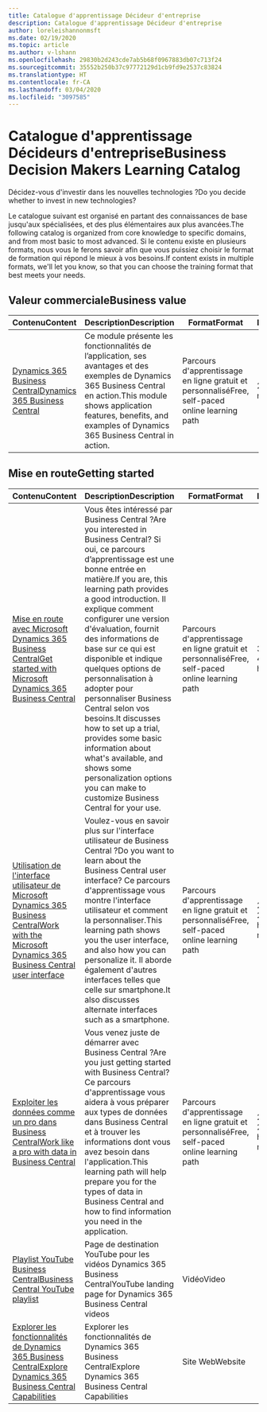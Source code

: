 ```yaml
---
title: Catalogue d'apprentissage Décideur d'entreprise
description: Catalogue d'apprentissage Décideur d'entreprise
author: loreleishannonmsft
ms.date: 02/19/2020
ms.topic: article
ms.author: v-lshann
ms.openlocfilehash: 29830b2d243cde7ab5b68f0967883db07c713f24
ms.sourcegitcommit: 35552b250b37c97772129d1cb9fd9e2537c83824
ms.translationtype: HT
ms.contentlocale: fr-CA
ms.lasthandoff: 03/04/2020
ms.locfileid: "3097585"
---
```

# <a name="business-decision-makers-learning-catalog"></a><span data-ttu-id="9edef-103">Catalogue d'apprentissage Décideurs d'entreprise</span><span class="sxs-lookup"><span data-stu-id="9edef-103">Business Decision Makers Learning Catalog</span></span>

<span data-ttu-id="9edef-104">Décidez-vous d'investir dans les nouvelles technologies ?</span><span class="sxs-lookup"><span data-stu-id="9edef-104">Do you decide whether to invest in new technologies?</span></span>

<span data-ttu-id="9edef-105">Le catalogue suivant est organisé en partant des connaissances de base jusqu'aux spécialisées, et des plus élémentaires aux plus avancées.</span><span class="sxs-lookup"><span data-stu-id="9edef-105">The following catalog is organized from core knowledge to specific domains, and from most basic to most advanced.</span></span> <span data-ttu-id="9edef-106">Si le contenu existe en plusieurs formats, nous vous le ferons savoir afin que vous puissiez choisir le format de formation qui répond le mieux à vos besoins.</span><span class="sxs-lookup"><span data-stu-id="9edef-106">If content exists in multiple formats, we'll let you know, so that you can choose the training format that best meets your needs.</span></span>  

## <span data-ttu-id="9edef-107">Valeur commerciale<a name="busvalue"></a></span><span class="sxs-lookup"><span data-stu-id="9edef-107">Business value<a name="busvalue"></a></span></span>

| <span data-ttu-id="9edef-108">Contenu</span><span class="sxs-lookup"><span data-stu-id="9edef-108">Content</span></span>                                                                 | <span data-ttu-id="9edef-109">Description</span><span class="sxs-lookup"><span data-stu-id="9edef-109">Description</span></span>                                                                                                | <span data-ttu-id="9edef-110">Format</span><span class="sxs-lookup"><span data-stu-id="9edef-110">Format</span></span>                                | <span data-ttu-id="9edef-111">Longueur</span><span class="sxs-lookup"><span data-stu-id="9edef-111">Length</span></span>     |
|----------------------------------------------------------------------------------------------------------------|------------------------------------------------------------------------------------------------------------|---------------------------------------|------------|
| [<span data-ttu-id="9edef-112">Dynamics 365 Business Central</span><span class="sxs-lookup"><span data-stu-id="9edef-112">Dynamics 365 Business Central</span></span>](https://docs.microsoft.com/learn/modules/dynamics-365-business-central/) | <span data-ttu-id="9edef-113">Ce module présente les fonctionnalités de l’application, ses avantages et des exemples de Dynamics 365 Business Central en action.</span><span class="sxs-lookup"><span data-stu-id="9edef-113">This module shows application features, benefits, and examples of Dynamics 365 Business Central in action.</span></span> | <span data-ttu-id="9edef-114">Parcours d'apprentissage en ligne gratuit et personnalisé</span><span class="sxs-lookup"><span data-stu-id="9edef-114">Free, self-paced online learning path</span></span> | <span data-ttu-id="9edef-115">24 minutes</span><span class="sxs-lookup"><span data-stu-id="9edef-115">24 minutes</span></span> |

## <span data-ttu-id="9edef-116">Mise en route<a name="get-started"></a></span><span class="sxs-lookup"><span data-stu-id="9edef-116">Getting started<a name="get-started"></a></span></span>

| <span data-ttu-id="9edef-117">Contenu</span><span class="sxs-lookup"><span data-stu-id="9edef-117">Content</span></span>                                                                                                                             | <span data-ttu-id="9edef-118">Description</span><span class="sxs-lookup"><span data-stu-id="9edef-118">Description</span></span>                                                                                                                                                                                                                                                                                      | <span data-ttu-id="9edef-119">Format</span><span class="sxs-lookup"><span data-stu-id="9edef-119">Format</span></span>                                | <span data-ttu-id="9edef-120">Longueur</span><span class="sxs-lookup"><span data-stu-id="9edef-120">Length</span></span>             |
|------------------------------------------------------------------------------------------------------------------------------------------------------------------------------|--------------------------------------------------------------------------------------------------------------------------------------------------------------------------------------------------------------------------------------------------------------------------------------------------|---------------------------------------|--------------------|
| [<span data-ttu-id="9edef-121">Mise en route avec Microsoft Dynamics 365 Business Central</span><span class="sxs-lookup"><span data-stu-id="9edef-121">Get started with Microsoft Dynamics 365 Business Central</span></span>](https://docs.microsoft.com/learn/paths/get-started-dynamics-365-business-central/)                          | <span data-ttu-id="9edef-122">Vous êtes intéressé par Business Central ?</span><span class="sxs-lookup"><span data-stu-id="9edef-122">Are you interested in Business Central?</span></span> <span data-ttu-id="9edef-123">Si oui, ce parcours d’apprentissage est une bonne entrée en matière.</span><span class="sxs-lookup"><span data-stu-id="9edef-123">If you are, this learning path provides a good introduction.</span></span> <span data-ttu-id="9edef-124">Il explique comment configurer une version d'évaluation, fournit des informations de base sur ce qui est disponible et indique quelques options de personnalisation à adopter pour personnaliser Business Central selon vos besoins.</span><span class="sxs-lookup"><span data-stu-id="9edef-124">It discusses how to set up a trial, provides some basic information about what's available, and shows some personalization options you can make to customize Business Central for your use.</span></span> | <span data-ttu-id="9edef-125">Parcours d'apprentissage en ligne gratuit et personnalisé</span><span class="sxs-lookup"><span data-stu-id="9edef-125">Free, self-paced online learning path</span></span> | <span data-ttu-id="9edef-126">3 heures 4 minutes</span><span class="sxs-lookup"><span data-stu-id="9edef-126">3 hours 4 minutes</span></span>  |
| [<span data-ttu-id="9edef-127">Utilisation de l'interface utilisateur de Microsoft Dynamics 365 Business Central</span><span class="sxs-lookup"><span data-stu-id="9edef-127">Work with the Microsoft Dynamics 365 Business Central user interface</span></span>](https://docs.microsoft.com/learn/paths/work-with-user-interface-dynamics-365-business-central/) | <span data-ttu-id="9edef-128">Voulez-vous en savoir plus sur l'interface utilisateur de Business Central ?</span><span class="sxs-lookup"><span data-stu-id="9edef-128">Do you want to learn about the Business Central user interface?</span></span> <span data-ttu-id="9edef-129">Ce parcours d'apprentissage vous montre l'interface utilisateur et comment la personnaliser.</span><span class="sxs-lookup"><span data-stu-id="9edef-129">This learning path shows you the user interface, and also how you can personalize it.</span></span> <span data-ttu-id="9edef-130">Il aborde également d'autres interfaces telles que celle sur smartphone.</span><span class="sxs-lookup"><span data-stu-id="9edef-130">It also discusses alternate interfaces such as a smartphone.</span></span>                                                                               | <span data-ttu-id="9edef-131">Parcours d'apprentissage en ligne gratuit et personnalisé</span><span class="sxs-lookup"><span data-stu-id="9edef-131">Free, self-paced online learning path</span></span> | <span data-ttu-id="9edef-132">2 heures 27 minutes</span><span class="sxs-lookup"><span data-stu-id="9edef-132">2 hours 27 minutes</span></span> |
| [<span data-ttu-id="9edef-133">Exploiter les données comme un pro dans Business Central</span><span class="sxs-lookup"><span data-stu-id="9edef-133">Work like a pro with data in Business Central</span></span>](https://docs.microsoft.com/learn/paths/work-pro-data-dynamics-365-business-central)                                    | <span data-ttu-id="9edef-134">Vous venez juste de démarrer avec Business Central ?</span><span class="sxs-lookup"><span data-stu-id="9edef-134">Are you just getting started with Business Central?</span></span> <span data-ttu-id="9edef-135">Ce parcours d'apprentissage vous aidera à vous préparer aux types de données dans Business Central et à trouver les informations dont vous avez besoin dans l'application.</span><span class="sxs-lookup"><span data-stu-id="9edef-135">This learning path will help prepare you for the types of data in Business Central and how to find information you need in the application.</span></span>                                                                                                  | <span data-ttu-id="9edef-136">Parcours d'apprentissage en ligne gratuit et personnalisé</span><span class="sxs-lookup"><span data-stu-id="9edef-136">Free, self-paced online learning path</span></span> | <span data-ttu-id="9edef-137">2 heures 27 minutes</span><span class="sxs-lookup"><span data-stu-id="9edef-137">2 hours 27 minutes</span></span> |
| [<span data-ttu-id="9edef-138">Playlist YouTube Business Central</span><span class="sxs-lookup"><span data-stu-id="9edef-138">Business Central YouTube playlist</span></span>](https://www.youtube.com/playlist?list=PLcakwueIHoT-wVFPKUtmxlqcG1kJ0oqq4)                                                                | <span data-ttu-id="9edef-139">Page de destination YouTube pour les vidéos Dynamics 365 Business Central</span><span class="sxs-lookup"><span data-stu-id="9edef-139">YouTube landing page for Dynamics 365 Business Central videos</span></span>                                                                                                                                                                                                                                    | <span data-ttu-id="9edef-140">Vidéo</span><span class="sxs-lookup"><span data-stu-id="9edef-140">Video</span></span>                                 |                    |
| [<span data-ttu-id="9edef-141">Explorer les fonctionnalités de Dynamics 365 Business Central</span><span class="sxs-lookup"><span data-stu-id="9edef-141">Explore Dynamics 365 Business Central Capabilities</span></span>](https://dynamics.microsoft.com/business-central/capabilities/)                                                    | <span data-ttu-id="9edef-142">Explorer les fonctionnalités de Dynamics 365 Business Central</span><span class="sxs-lookup"><span data-stu-id="9edef-142">Explore Dynamics 365 Business Central Capabilities</span></span>                                                                                                                                                                                                                                               | <span data-ttu-id="9edef-143">Site Web</span><span class="sxs-lookup"><span data-stu-id="9edef-143">Website</span></span>                               |                    |
